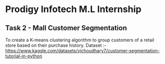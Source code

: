 # Prodigy Infotech M.L Internship

## Task 2 - Mall Customer Segmentation

To create a K-means clustering algorithm to group customers of a retail store based on their purchase history. Dataset :- https://www.kaggle.com/datasets/vjchoudhary7/customer-segmentation-tutorial-in-python

